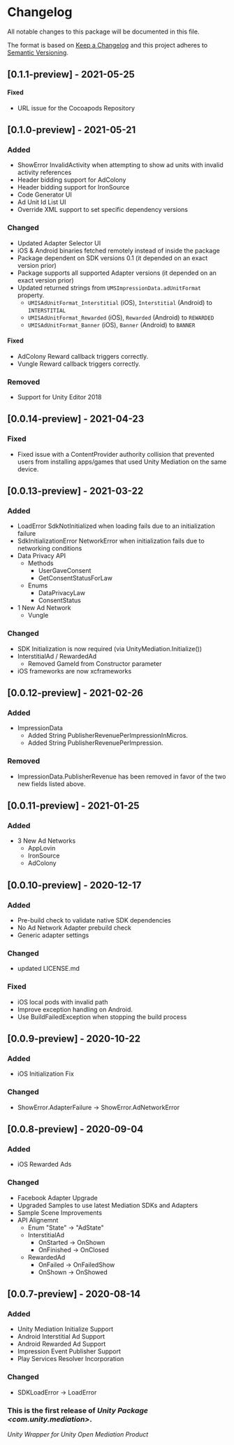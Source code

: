 # Changelog
All notable changes to this package will be documented in this file.

The format is based on [Keep a Changelog](http://keepachangelog.com/en/1.0.0/)
and this project adheres to [Semantic Versioning](http://semver.org/spec/v2.0.0.html).

## [0.1.1-preview] - 2021-05-25

#### Fixed
- URL issue for the Cocoapods Repository

## [0.1.0-preview] - 2021-05-21

### Added
- ShowError InvalidActivity when attempting to show ad units with invalid activity references
- Header bidding support for AdColony
- Header bidding support for IronSource
- Code Generator UI 
- Ad Unit Id List UI
- Override XML support to set specific dependency versions

### Changed
- Updated Adapter Selector UI
- iOS & Android binaries fetched remotely instead of inside the package
- Package dependent on SDK versions 0.1 (it depended on an exact version prior)
- Package supports all supported Adapter versions (it depended on an exact version prior)
- Updated returned strings from `UMSImpressionData.adUnitFormat` property.
    - `UMISAdUnitFormat_Interstitial` (iOS), `Interstitial` (Android) to `INTERSTITIAL`
    - `UMISAdUnitFormat_Rewarded` (iOS), `Rewarded` (Android) to `REWARDED`
    - `UMISAdUnitFormat_Banner` (iOS), `Banner` (Android) to `BANNER`

#### Fixed
- AdColony Reward callback triggers correctly.
- Vungle Reward callback triggers correctly.

### Removed 
- Support for Unity Editor 2018

## [0.0.14-preview] - 2021-04-23

### Fixed
* Fixed issue with a ContentProvider authority collision that prevented users from installing apps/games that used Unity Mediation on the same device.

## [0.0.13-preview] - 2021-03-22

### Added
* LoadError SdkNotInitialized when loading fails due to an initialization failure
* SdkInitializationError NetworkError when initialization fails due to networking conditions
* Data Privacy API
  * Methods
    * UserGaveConsent
    * GetConsentStatusForLaw
  * Enums
    * DataPrivacyLaw 
    * ConsentStatus 
* 1 New Ad Network
    * Vungle

### Changed
* SDK Initialization is now required (via UnityMediation.Initialize())
* InterstitialAd / RewardedAd
  * Removed GameId from Constructor parameter
* iOS frameworks are now xcframeworks

## [0.0.12-preview] - 2021-02-26

### Added 
- ImpressionData
    - Added String PublisherRevenuePerImpressionInMicros.
    - Added String PublisherRevenuePerImpression. 

### Removed
- ImpressionData.PublisherRevenue has been removed in favor of the two new fields listed above.

## [0.0.11-preview] - 2021-01-25

### Added
* 3 New Ad Networks
    * AppLovin
    * IronSource
    * AdColony

## [0.0.10-preview] - 2020-12-17

### Added
* Pre-build check to validate native SDK dependencies
* No Ad Network Adapter prebuild check
* Generic adapter settings

### Changed
* updated LICENSE.md

### Fixed
* iOS local pods with invalid path
* Improve exception handling on Android.
* Use BuildFailedException when stopping the build process

## [0.0.9-preview] - 2020-10-22

### Added

* iOS Initialization Fix

### Changed

* ShowError.AdapterFailure -> ShowError.AdNetworkError

## [0.0.8-preview] - 2020-09-04

### Added

* iOS Rewarded Ads

### Changed

* Facebook Adapter Upgrade
* Upgraded Samples to use latest Mediation SDKs and Adapters
* Sample Scene Improvements
* API Alignemnt
    * Enum "State" -> "AdState"
    * InterstitialAd
        * OnStarted -> OnShown
        * OnFinished -> OnClosed
    * RewardedAd
        * OnFailed -> OnFailedShow
        * OnShown -> OnShowed

## [0.0.7-preview] - 2020-08-14

### Added

* Unity Mediation Initialize Support
* Android Interstitial Ad Support
* Android Rewarded Ad Support
* Impression Event Publisher Support
* Play Services Resolver Incorporation

### Changed

* SDKLoadError -> LoadError

### This is the first release of *Unity Package \<com.unity.mediation\>*.

*Unity Wrapper for Unity Open Mediation Product*

